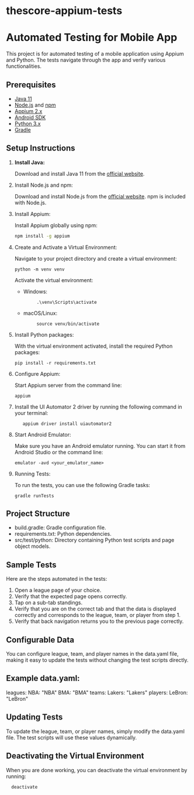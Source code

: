 # thescore-appium-tests

# Automated Testing for Mobile App

This project is for automated testing of a mobile application using Appium and Python. 
The tests navigate through the app and verify various functionalities.

## Prerequisites

- [Java 11](https://www.oracle.com/java/technologies/javase-jdk11-downloads.html)
- [Node.js](https://nodejs.org/) and [npm](https://www.npmjs.com/get-npm)
- [Appium 2.x](http://appium.io/docs/en/about-appium/intro/)
- [Android SDK](https://developer.android.com/studio#downloads)
- [Python 3.x](https://www.python.org/downloads/)
- [Gradle](https://gradle.org/install/)

## Setup Instructions

1. **Install Java:**

    Download and install Java 11 from the [official website](https://www.oracle.com/java/technologies/javase-jdk11-downloads.html).

2. Install Node.js and npm:

    Download and install Node.js from the [official website](https://nodejs.org/). npm is included with Node.js.

3. Install Appium:

    Install Appium globally using npm:

    ```sh
    npm install -g appium
    
4. Create and Activate a Virtual Environment:

    Navigate to your project directory and create a virtual environment:

       python -m venv venv
    
    Activate the virtual environment:

    - Windows:

               .\venv\Scripts\activate
        
    - macOS/Linux:

               source venv/bin/activate
        
5. Install Python packages:

    With the virtual environment activated, install the required Python packages:

       pip install -r requirements.txt
    
6. Configure Appium:

    Start Appium server from the command line:

       appium

7.  Install the UI Automator 2 driver by running the following command in your terminal:

           appium driver install uiautomator2

8. Start Android Emulator:

    Make sure you have an Android emulator running. You can start it from Android Studio or the command line:

       emulator -avd <your_emulator_name>
    
9. Running Tests:

    To run the tests, you can use the following Gradle tasks:

       gradle runTests
    
## Project Structure

- build.gradle: Gradle configuration file.
- requirements.txt: Python dependencies.
- src/test/python: Directory containing Python test scripts and page object models.

## Sample Tests

Here are the steps automated in the tests:

1. Open a league page of your choice.
2. Verify that the expected page opens correctly.
3. Tap on a sub-tab standings.
4. Verify that you are on the correct tab and that the data is displayed correctly and corresponds to the league, 
   team, or player from step 1.
5. Verify that back navigation returns you to the previous page correctly.

## Configurable Data

You can configure league, team, and player names in the data.yaml file, 
making it easy to update the tests without changing the test scripts directly.

## Example data.yaml:
leagues:
  NBA: "NBA"
  BMA: "BMA"
teams:
  Lakers: "Lakers"
players:
  LeBron: "LeBron"

## Updating Tests

To update the league, team, or player names, simply modify the data.yaml file. The test scripts will use these values dynamically.

## Deactivating the Virtual Environment

When you are done working, you can deactivate the virtual environment by running:
      
      deactivate

###

     